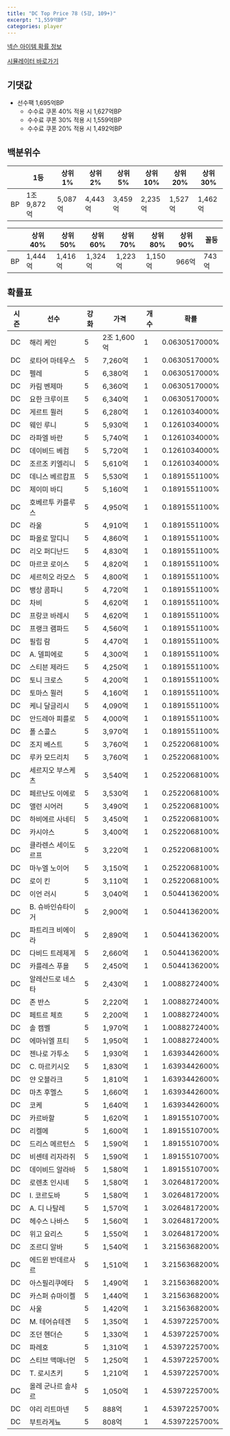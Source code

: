 ```yaml
---
title: "DC Top Price 78 (5강, 109+)"
excerpt: "1,559억BP"
categories: player
---
```

[넥슨 아이템 확률 정보](http://iteminfo.nexon.com/probability/fco?sn=8135)

[시뮬레이터 바로가기](/simulator/8135)
## 기댓값
- 선수팩 1,695억BP
  - 수수료 쿠폰 40% 적용 시 1,627억BP
  - 수수료 쿠폰 30% 적용 시 1,559억BP
  - 수수료 쿠폰 20% 적용 시 1,492억BP


## 백분위수

||1등|상위1%|상위2%|상위5%|상위10%|상위20%|상위30%|
|---|---|---|---|---|---|---|---|
|BP|1조 9,872억|5,087억|4,443억|3,459억|2,235억|1,527억|1,462억|

||상위40%|상위50%|상위60%|상위70%|상위80%|상위90%|꼴등|
|---|---|---|---|---|---|---|---|
|BP|1,444억|1,416억|1,324억|1,223억|1,150억|966억|743억|


## 확률표

|시즌|선수|강화|가격|개수|확률|
|---|---|---|---|---|---|
|DC|해리 케인|5|2조 1,600억|1|0.0630517000%|
|DC|로타어 마테우스|5|7,260억|1|0.0630517000%|
|DC|펠레|5|6,380억|1|0.0630517000%|
|DC|카림 벤제마|5|6,360억|1|0.0630517000%|
|DC|요한 크루이프|5|6,340억|1|0.0630517000%|
|DC|게르트 뮐러|5|6,280억|1|0.1261034000%|
|DC|웨인 루니|5|5,930억|1|0.1261034000%|
|DC|라파엘 바란|5|5,740억|1|0.1261034000%|
|DC|데이비드 베컴|5|5,720억|1|0.1261034000%|
|DC|조르조 키엘리니|5|5,610억|1|0.1261034000%|
|DC|데니스 베르캄프|5|5,530억|1|0.1891551100%|
|DC|제이미 바디|5|5,160억|1|0.1891551100%|
|DC|호베르투 카를루스|5|4,950억|1|0.1891551100%|
|DC|라울|5|4,910억|1|0.1891551100%|
|DC|파올로 말디니|5|4,860억|1|0.1891551100%|
|DC|리오 퍼디난드|5|4,830억|1|0.1891551100%|
|DC|마르코 로이스|5|4,820억|1|0.1891551100%|
|DC|세르히오 라모스|5|4,800억|1|0.1891551100%|
|DC|뱅상 콤파니|5|4,720억|1|0.1891551100%|
|DC|차비|5|4,620억|1|0.1891551100%|
|DC|프랑코 바레시|5|4,620억|1|0.1891551100%|
|DC|프랭크 램파드|5|4,560억|1|0.1891551100%|
|DC|필립 람|5|4,470억|1|0.1891551100%|
|DC|A. 델피에로|5|4,300억|1|0.1891551100%|
|DC|스티븐 제라드|5|4,250억|1|0.1891551100%|
|DC|토니 크로스|5|4,200억|1|0.1891551100%|
|DC|토마스 뮐러|5|4,160억|1|0.1891551100%|
|DC|케니 달글리시|5|4,090억|1|0.1891551100%|
|DC|안드레아 피를로|5|4,000억|1|0.1891551100%|
|DC|폴 스콜스|5|3,970억|1|0.1891551100%|
|DC|조지 베스트|5|3,760억|1|0.2522068100%|
|DC|루카 모드리치|5|3,760억|1|0.2522068100%|
|DC|세르지오 부스케츠|5|3,540억|1|0.2522068100%|
|DC|페르난도 이에로|5|3,530억|1|0.2522068100%|
|DC|앨런 시어러|5|3,490억|1|0.2522068100%|
|DC|하비에르 사네티|5|3,450억|1|0.2522068100%|
|DC|카시야스|5|3,400억|1|0.2522068100%|
|DC|클라렌스 세이도르프|5|3,220억|1|0.2522068100%|
|DC|마누엘 노이어|5|3,150억|1|0.2522068100%|
|DC|로이 킨|5|3,110억|1|0.2522068100%|
|DC|이언 러시|5|3,040억|1|0.5044136200%|
|DC|B. 슈바인슈타이거|5|2,900억|1|0.5044136200%|
|DC|파트리크 비에이라|5|2,890억|1|0.5044136200%|
|DC|다비드 트레제게|5|2,660억|1|0.5044136200%|
|DC|카를레스 푸욜|5|2,450억|1|0.5044136200%|
|DC|알레산드로 네스타|5|2,430억|1|1.0088272400%|
|DC|존 반스|5|2,220억|1|1.0088272400%|
|DC|페트르 체흐|5|2,200억|1|1.0088272400%|
|DC|솔 캠벨|5|1,970억|1|1.0088272400%|
|DC|에마뉘엘 프티|5|1,950억|1|1.0088272400%|
|DC|젠나로 가투소|5|1,930억|1|1.6393442600%|
|DC|C. 마르키시오|5|1,830억|1|1.6393442600%|
|DC|얀 오블라크|5|1,810억|1|1.6393442600%|
|DC|마츠 후멜스|5|1,660억|1|1.6393442600%|
|DC|코케|5|1,640억|1|1.6393442600%|
|DC|카르바할|5|1,620억|1|1.8915510700%|
|DC|리켈메|5|1,600억|1|1.8915510700%|
|DC|드리스 메르턴스|5|1,590억|1|1.8915510700%|
|DC|비셴테 리자라쥐|5|1,590억|1|1.8915510700%|
|DC|데이비드 알라바|5|1,580억|1|1.8915510700%|
|DC|로렌초 인시녜|5|1,580억|1|3.0264817200%|
|DC|I. 코르도바|5|1,580억|1|3.0264817200%|
|DC|A. 디 나탈레|5|1,570억|1|3.0264817200%|
|DC|헤수스 나바스|5|1,560억|1|3.0264817200%|
|DC|위고 요리스|5|1,550억|1|3.0264817200%|
|DC|조르디 알바|5|1,540억|1|3.2156368200%|
|DC|에드윈 반데르사르|5|1,510억|1|3.2156368200%|
|DC|아스필리쿠에타|5|1,490억|1|3.2156368200%|
|DC|카스퍼 슈마이켈|5|1,440억|1|3.2156368200%|
|DC|사울|5|1,420억|1|3.2156368200%|
|DC|M. 테어슈테겐|5|1,350억|1|4.5397225700%|
|DC|조던 헨더슨|5|1,330억|1|4.5397225700%|
|DC|파레호|5|1,310억|1|4.5397225700%|
|DC|스티브 맥매너먼|5|1,250억|1|4.5397225700%|
|DC|T. 로시츠키|5|1,210억|1|4.5397225700%|
|DC|올레 군나르 솔샤르|5|1,050억|1|4.5397225700%|
|DC|야리 리트마넨|5|888억|1|4.5397225700%|
|DC|부트라게뇨|5|808억|1|4.5397225700%|
